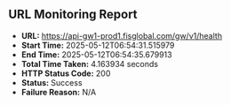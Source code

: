 ## URL Monitoring Report

- **URL:** https://api-gw1-prod1.fisglobal.com/gw/v1/health
- **Start Time:** 2025-05-12T06:54:31.515979
- **End Time:** 2025-05-12T06:54:35.679913
- **Total Time Taken:** 4.163934 seconds
- **HTTP Status Code:** 200
- **Status:** Success
- **Failure Reason:** N/A
